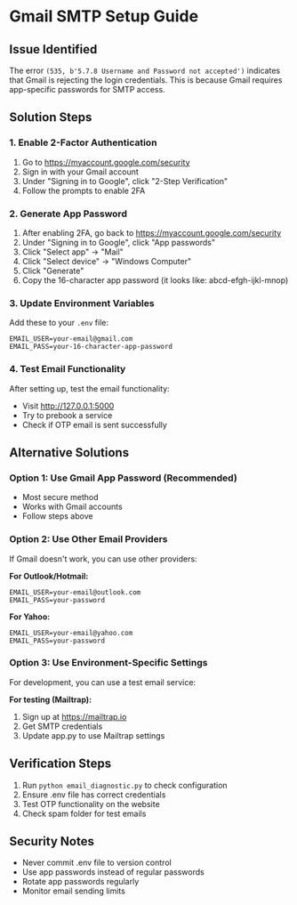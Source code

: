 # Gmail SMTP Setup Guide

## Issue Identified
The error `(535, b'5.7.8 Username and Password not accepted')` indicates that Gmail is rejecting the login credentials. This is because Gmail requires app-specific passwords for SMTP access.

## Solution Steps

### 1. Enable 2-Factor Authentication
1. Go to https://myaccount.google.com/security
2. Sign in with your Gmail account
3. Under "Signing in to Google", click "2-Step Verification"
4. Follow the prompts to enable 2FA

### 2. Generate App Password
1. After enabling 2FA, go back to https://myaccount.google.com/security
2. Under "Signing in to Google", click "App passwords"
3. Click "Select app" → "Mail"
4. Click "Select device" → "Windows Computer"
5. Click "Generate"
6. Copy the 16-character app password (it looks like: abcd-efgh-ijkl-mnop)

### 3. Update Environment Variables
Add these to your `.env` file:
```
EMAIL_USER=your-email@gmail.com
EMAIL_PASS=your-16-character-app-password
```

### 4. Test Email Functionality
After setting up, test the email functionality:
- Visit http://127.0.0.1:5000
- Try to prebook a service
- Check if OTP email is sent successfully

## Alternative Solutions

### Option 1: Use Gmail App Password (Recommended)
- Most secure method
- Works with Gmail accounts
- Follow steps above

### Option 2: Use Other Email Providers
If Gmail doesn't work, you can use other providers:

**For Outlook/Hotmail:**
```
EMAIL_USER=your-email@outlook.com
EMAIL_PASS=your-password
```

**For Yahoo:**
```
EMAIL_USER=your-email@yahoo.com
EMAIL_PASS=your-password
```

### Option 3: Use Environment-Specific Settings
For development, you can use a test email service:

**For testing (Mailtrap):**
1. Sign up at https://mailtrap.io
2. Get SMTP credentials
3. Update app.py to use Mailtrap settings

## Verification Steps
1. Run `python email_diagnostic.py` to check configuration
2. Ensure .env file has correct credentials
3. Test OTP functionality on the website
4. Check spam folder for test emails

## Security Notes
- Never commit .env file to version control
- Use app passwords instead of regular passwords
- Rotate app passwords regularly
- Monitor email sending limits
